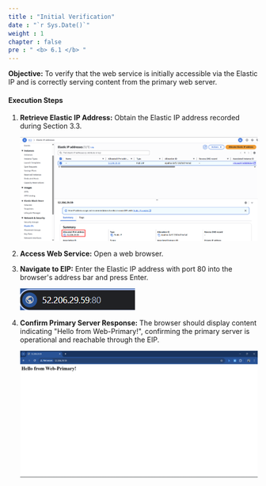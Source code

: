 ```yaml
---
title : "Initial Verification"
date : "`r Sys.Date()`"
weight : 1
chapter : false
pre : " <b> 6.1 </b> "
---
```


**Objective:** To verify that the web service is initially accessible via the Elastic IP and is correctly serving content from the primary web server.
#### Execution Steps
1. **Retrieve Elastic IP Address:** Obtain the Elastic IP address recorded during Section 3.3.
    
    ![image.png](image.png)
    
2. **Access Web Service:** Open a web browser.
3. **Navigate to EIP:** Enter the Elastic IP address with port 80 into the browser's address bar and press Enter.
    
    ![image.png](image%201.png)
    
4. **Confirm Primary Server Response:** The browser should display content indicating "Hello from Web-Primary!", confirming the primary server is operational and reachable through the EIP.
    
    ![image.png](image%202.png)